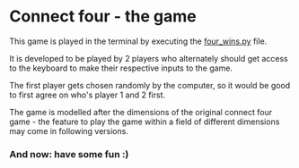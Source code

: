 # Connect four - the game

This game is played in the terminal by executing the [four_wins.py](src/four_wins.py) file. 

It is developed to be played by 2 players who alternately should get access to the keyboard to make their respective inputs to the game. 

The first player gets chosen randomly by the computer, so it would be good to first agree on who's player 1 and 2 first.  

The game is modelled after the dimensions of the original connect four game - the feature to play the game within a field of different dimensions may come in following versions. 

### And now: have some fun :)